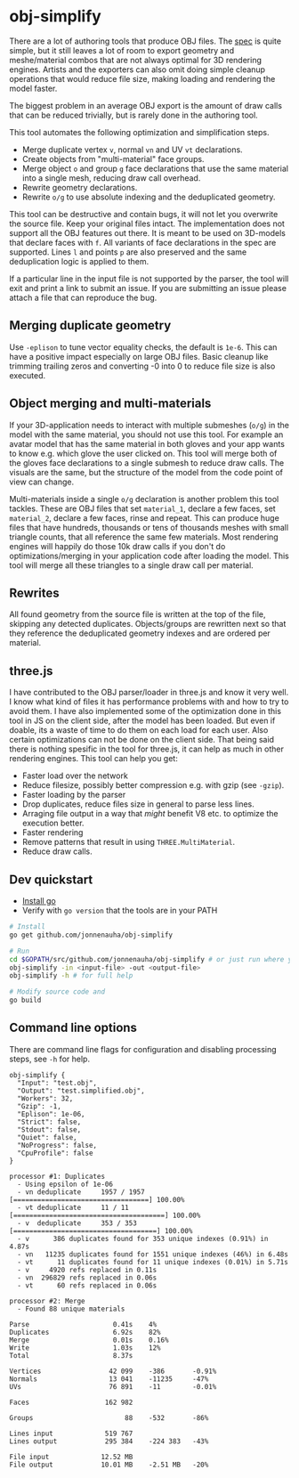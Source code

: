 # obj-simplify

There are a lot of authoring tools that produce OBJ files. The [spec](http://www.martinreddy.net/gfx/3d/OBJ.spec) is quite simple, but it still leaves a lot of room to export geometry and meshe/material combos that are not always optimal for 3D rendering engines. Artists and the exporters can also omit doing simple cleanup operations that would reduce file size, making loading and rendering the model faster.

The biggest problem in an average OBJ export is the amount of draw calls that can be reduced trivially, but is rarely done in the authoring tool.

This tool automates the following optimization and simplification steps.

* Merge duplicate vertex `v`, normal `vn` and UV `vt` declarations.
* Create objects from "multi-material" face groups.
* Merge object `o` and group `g` face declarations that use the same material into a single mesh, reducing draw call overhead.
* Rewrite geometry declarations.
* Rewrite `o/g` to use absolute indexing and the deduplicated geometry.

This tool can be destructive and contain bugs, it will not let you overwrite the source file. Keep your original files intact. The implementation does not support all the OBJ features out there. It is meant to be used on 3D-models
 that declare faces with `f`. All variants of face declarations in the spec are supported. Lines `l` and points `p` are also preserved and the same deduplication logic is applied to them.
 
 If a particular line in the input file is not supported by the parser, the tool will exit and print a link to submit an issue. If you are submitting an issue please attach a file that can reproduce the bug.

## Merging duplicate geometry

Use `-eplison` to tune vector equality checks, the default is `1e-6`. This can have a positive impact especially on large OBJ files. Basic cleanup like trimming trailing zeros and converting -0 into 0 to reduce file size is also executed.

## Object merging and multi-materials

If your 3D-application needs to interact with multiple submeshes (`o/g`) in the model with the same material, you should not use this tool. For example an avatar model that has the same material in both gloves and your app wants to know e.g. which glove the user clicked on. This tool will merge both of the gloves face declarations to a single submesh to reduce draw calls. The visuals are the same, but the structure of the model from the code point of view can change.

Multi-materials inside a single `o/g` declaration is another problem this tool tackles. These are OBJ files that set `material_1`, declare a few faces, set `material_2`, declare a few faces, rinse and repeat. This can produce huge files that have hundreds, thousands or tens of thousands meshes with small triangle counts, that all reference the same few materials. Most rendering engines will happily do those 10k draw calls if you don't do optimizations/merging in your application code after loading the model. This tool will merge all these triangles to a single draw call per material.

## Rewrites

All found geometry from the source file is written at the top of the file, skipping any detected duplicates. Objects/groups are rewritten next so that they reference the deduplicated geometry indexes and are ordered per material.

## three.js

I have contributed to the OBJ parser/loader in three.js and know it very well. I know what kind of files it has performance problems with and how to try to avoid them. I have also implemented some of the optimization done in this tool in JS on the client side, after the model has been loaded. But even if doable, its a waste of time to do them on each load for each user. Also certain optimizations can not be done on the client side.  That being said there is nothing spesific in the tool for three.js, it can help as much in other rendering engines. This tool can help you get:

* Faster load over the network
 * Reduce filesize, possibly better compression e.g. with gzip (see `-gzip`).
* Faster loading by the parser 
 * Drop duplicates, reduce files size in general to parse less lines.
 * Arraging file output in a way that *might* benefit V8 etc. to optimize the execution better.
* Faster rendering 
 * Remove patterns that result in using `THREE.MultiMaterial`.
 * Reduce draw calls.

## Dev quickstart

* [Install go](https://golang.org/doc/install)
* Verify with `go version` that the tools are in your PATH

```bash
# Install
go get github.com/jonnenauha/obj-simplify

# Run
cd $GOPATH/src/github.com/jonnenauha/obj-simplify # or just run where you are if you have $GOPATH/bin in your PATH
obj-simplify -in <input-file> -out <output-file>
obj-simplify -h # for full help

# Modify source code and
go build
```

## Command line options

There are command line flags for configuration and disabling processing steps, see `-h` for help.

```
obj-simplify {
  "Input": "test.obj",
  "Output": "test.simplified.obj",
  "Workers": 32,
  "Gzip": -1,
  "Eplison": 1e-06,
  "Strict": false,
  "Stdout": false,
  "Quiet": false,
  "NoProgress": false,
  "CpuProfile": false
}

processor #1: Duplicates
  - Using epsilon of 1e-06
  - vn deduplicate     1957 / 1957 [==================================] 100.00%
  - vt deduplicate     11 / 11 [======================================] 100.00%
  - v  deduplicate     353 / 353 [====================================] 100.00%
  - v      386 duplicates found for 353 unique indexes (0.91%) in 4.87s
  - vn   11235 duplicates found for 1551 unique indexes (46%) in 6.48s
  - vt      11 duplicates found for 11 unique indexes (0.01%) in 5.71s
  - v     4920 refs replaced in 0.11s
  - vn  296829 refs replaced in 0.06s
  - vt      60 refs replaced in 0.06s

processor #2: Merge
  - Found 88 unique materials

Parse                     0.41s    4%
Duplicates                6.92s    82%
Merge                     0.01s    0.16%
Write                     1.03s    12%
Total                     8.37s

Vertices                 42 099    -386       -0.91%
Normals                  13 041    -11235     -47%
UVs                      76 891    -11        -0.01%

Faces                   162 982

Groups                       88    -532       -86%

Lines input             519 767
Lines output            295 384    -224 383   -43%

File input             12.52 MB
File output            10.01 MB    -2.51 MB   -20%
```
